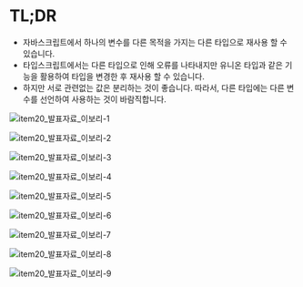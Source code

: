 # TL;DR
- 자바스크립트에서 하나의 변수를 다른 목적을 가지는 다른 타입으로 재사용 할 수 있습니다.
- 타입스크립트에서는 다른 타입으로 인해 오류를 나타내지만 유니온 타입과 같은 기능을 활용하여 타입을 변경한 후 재사용 할 수 있습니다.
- 하지만 서로 관련없는 값은 분리하는 것이 좋습니다. 따라서, 다른 타입에는 다른 변수를 선언하여 사용하는 것이 바람직합니다.

![item20_발표자료_이보리-1](https://github.com/Gamangjum-lihou/effective-typescript-study/assets/85009583/b347f6eb-52bd-4f69-9884-7342b2f73e8e)

![item20_발표자료_이보리-2](https://github.com/Gamangjum-lihou/effective-typescript-study/assets/85009583/1f5e27b1-a1d9-4c00-a95c-7cc0ad2c1b8b)

![item20_발표자료_이보리-3](https://github.com/Gamangjum-lihou/effective-typescript-study/assets/85009583/f7eadfe8-4b89-4c11-8994-31429aab39a0)

![item20_발표자료_이보리-4](https://github.com/Gamangjum-lihou/effective-typescript-study/assets/85009583/f9511aa6-4361-4f28-98d2-e87ad0af1b61)

![item20_발표자료_이보리-5](https://github.com/Gamangjum-lihou/effective-typescript-study/assets/85009583/9d298e70-dff5-4060-8856-f8bb355504db)

![item20_발표자료_이보리-6](https://github.com/Gamangjum-lihou/effective-typescript-study/assets/85009583/79dcf90a-0551-46d8-b990-09beafca167b)

![item20_발표자료_이보리-7](https://github.com/Gamangjum-lihou/effective-typescript-study/assets/85009583/d8c8cb42-ee5b-452f-8ecb-e03ffb179376)

![item20_발표자료_이보리-8](https://github.com/Gamangjum-lihou/effective-typescript-study/assets/85009583/2cdba547-f588-4165-a0cc-87c0b075a356)

![item20_발표자료_이보리-9](https://github.com/Gamangjum-lihou/effective-typescript-study/assets/85009583/73271007-279f-4816-8980-d020b3a0cbd7)

